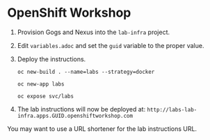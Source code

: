 # OpenShift Workshop

1. Provision Gogs and Nexus into the `lab-infra` project.
2. Edit `variables.adoc` and set the `guid` variable to the proper value.
3. Deploy the instructions.

	````
	oc new-build . --name=labs --strategy=docker

	oc new-app labs

	oc expose svc/labs
	````
4. The lab instructions will now be deployed at: `http://labs-lab-infra.apps.GUID.openshiftworkshop.com`

You may want to use a URL shortener for the lab instructions URL.